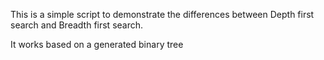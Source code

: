 This is a simple script to demonstrate the differences between Depth first search and Breadth first search. 

It works based on a generated binary tree
